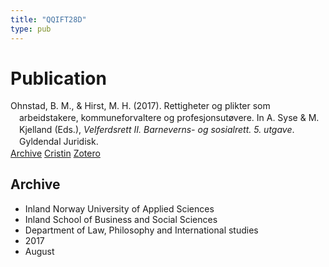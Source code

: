 ```yaml
---
title: "QQIFT28D"
type: pub
---
```

<h1>Publication</h1>
<article id="csl-bib-container-QQIFT28D" class="csl-bib-container">
  <div class="csl-bib-body" style="line-height: 1.35; padding-left: 1em; text-indent:-1em;">
  <div class="csl-entry">Ohnstad, B. M., &amp; Hirst, M. H. (2017). Rettigheter og plikter som arbeidstakere, kommuneforvaltere og profesjonsut&#xF8;vere. In A. Syse &amp; M. Kjelland (Eds.), <i>Velferdsrett II. Barneverns- og sosialrett. 5. utgave</i>. Gyldendal Juridisk.</div>
</div>
  <div class="csl-bib-buttons">
    <a href="#taxonomy-article-QQIFT28D" class="csl-bib-button">Archive</a>
    <a href="https://app.cristin.no/results/show.jsf?id=1483935" alt="Cristin URL" class="csl-bib-button">Cristin</a>
    <a href="http://zotero.org/groups/5402882/items/QQIFT28D" alt="Zotero URL" class="csl-bib-button">Zotero</a>
  </div>
  <div id="csl-bib-meta-container-QQIFT28D"></div>
</article>
<div id="csl-bib-meta-QQIFT28D" class="csl-bib-meta">
  <article id="taxonomy-article-QQIFT28D" class="taxonomy-article">
    <h1>Archive</h1>
    <ul>
      <li>Inland Norway University of Applied Sciences</li>
      <li>Inland School of Business and Social Sciences</li>
      <li>Department of Law, Philosophy and International studies</li>
      <li>2017</li>
      <li>August</li>
    </ul>
  </article>
</div>
